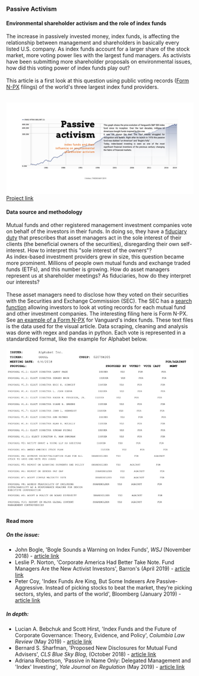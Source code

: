 ### Passive Activism 

#### Environmental shareholder activism and the role of index funds
The increase in passively invested money, index funds, is affecting the relationship between management and shareholders in basically every listed U.S. company. As index funds account for a larger share of the stock market, more voting power lies with the largest fund managers. As activists have been submitting more shareholder proposals on environmental issues, how did this voting power of index funds play out? 
<br><br>
This article is a first look at this question using public voting records ([Form N-PX](https://www.sec.gov/reportspubs/investor-publications/investorpubsmfproxyvotinghtm.html) filings) of the world's three largest index fund providers.  
<br><br> 
[![image](Data/img/screensh.png)](https://isver.github.io/ms-t/)
[Project link](https://isver.github.io/ms-t/)

#### Data source and methodology
Mutual funds and other registered management investment companies vote on behalf of the investors in their funds. In doing so, they have a [fiduciary duty](https://www.sec.gov/rules/final/ia-2106.htm) that prescribes that asset managers act in the sole interest of their clients (the beneficial owners of the securities), disregarding their own self-interest. How to interpret this "sole interest of the owners"? <br>
As index-based investment providers grew in size, this question became more prominent. Millions of people own mutual funds and exchange traded funds (ETFs), and this number is growing. How do asset managers represent us at shareholder meetings? As fiduciaries, how do they interpret our interests?
<br><br> 
These asset managers need to disclose how they voted on their securities with the Securities and Exchange Commission (SEC). The SEC has a [search function](https://www.sec.gov/edgar/searchedgar/mutualsearch.html) allowing investors to look at voting records for each mutual fund and other investment companies. The interesting filing here is Form N-PX. See [an example of a Form N-PX]( https://www.sec.gov/Archives/edgar/data/36405/000093247118006954/indexfunds0835.html) for Vanguard's index funds.
These text files is the data used for the visual article. Data scraping, cleaning and analysis was done with regex and pandas in python. Each vote is represented in a standardized format, like the example for Alphabet below. <br><br>
![image](Data/img/screensh2.png)


#### Read more

##### On the issue:
- John Bogle, 'Bogle Sounds a Warning on Index Funds', *WSJ* (November 2018) - [article link](https://www.wsj.com/articles/bogle-sounds-a-warning-on-index-funds-1543504551)
- Leslie P. Norton, 'Corporate America Had Better Take Note. Fund Managers Are the New Activist Investors', Barron's (April 2019) - [article link](https://www.barrons.com/articles/mutual-fund-managers-activist-investors-51554498763)
- Peter Coy, 'Index Funds Are King, But Some Indexers Are Passive-Aggressive.  Instead of picking stocks to beat the market, they’re picking sectors, styles, and parts of the world', Bloomberg (January 2019) - [article link](https://www.bloomberg.com/news/articles/2019-01-24/index-funds-are-king-but-some-indexers-are-passive-aggressive)


##### In depth:
- Lucian A. Bebchuk and Scott Hirst, 'Index Funds and the Future of Corporate Governance: Theory, Evidence, and Policy', *Columbia Law Review* (May 2019) - [article link](https://poseidon01.ssrn.com/delivery.php?ID=673064096005021118019023097104029100001024071012061053073118018088121007070115101091011099101107042108110073124023066099082098031034078007004004111007022111122038047037013019116005111097006119102068101004026123082013008103065100107099076097115004&EXT=pdf)
- Bernard S. Sharfman, 'Proposed New Disclosures for Mutual Fund Advisers', *CLS Blue Sky Blog*, (October 2018) - [article link](http://clsbluesky.law.columbia.edu/2018/10/19/proposed-new-disclosures-for-mutual-fund-advisers/)
- Adriana Robertson, 'Passive in Name Only: Delegated Management and 'Index' Investing', *Yale Journal on Regulation* (May 2019) - [article link](https://papers.ssrn.com/sol3/papers.cfm?abstract_id=3244991)
